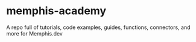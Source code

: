 # memphis-academy
A repo full of tutorials, code examples, guides, functions, connectors, and more for Memphis.dev
